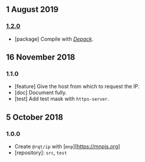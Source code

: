 ## 1 August 2019

### [1.2.0](https://github.com/rqt/ip/compare/v1.1.0...v1.2.0)

- [package] Compile with [_Depack_](https://compiler.page).

## 16 November 2018

### 1.1.0

- [feature] Give the host from which to request the IP.
- [doc] Document fully.
- [test] Add test mask with `https-server`.

## 5 October 2018

### 1.0.0

- Create `@rqt/ip` with [`mnp`][https://mnpjs.org]
- [repository]: `src`, `test`
